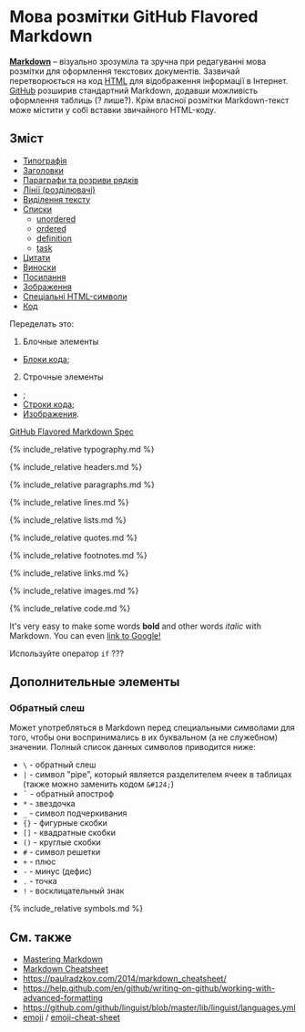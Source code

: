 # Мова розмітки GitHub Flavored Markdown

**[Markdown](https://ru.wikipedia.org/wiki/Markdown)** – візуально зрозуміла та зручна при редагуванні мова розмітки для оформлення текстових документів. Зазвичай перетворюється на код [HTML](https://ru.wikipedia.org/wiki/HTML) для відображення інформації в Інтернет. [GitHub](https://github.com) розширив стандартний Markdown, додавши можливість оформлення таблиць (<span class="ques">?</span> лише?). Крім власної розмітки Markdown-текст може містити у собі вставки звичайного HTML-коду.

## Зміст

- [Типографія](#typography)
- [Заголовки](#headers)
- [Параграфи та розриви рядків](#paragraphs)
- [Лінії (розділювачі)](#lines)
- [Виділення тексту](#Emphasis)
- [Списки](#lists)
  + [unordered](unordered)
  + [ordered](ordered)
  + [definition](definition)
  + [task](task)
- [Цитати](#quotes)
- [Виноски](#footnotes)
- [Посилання](#links)
- [Зображення](#images)
- [Спеціальні HTML-символи](#symbols)
- [Код](#code)

Переделать это:

1. Блочные элементы
 + [Блоки кода](#CodeBlocks);
2. Строчные элементы
 + ;
 + [Строки кода](#Code);
 + [Изображения](#Images).


[GitHub Flavored Markdown Spec](https://github.github.com/gfm/)

{% include_relative typography.md %}

{% include_relative headers.md %}

{% include_relative paragraphs.md %}

{% include_relative lines.md %}

{% include_relative lists.md %}

{% include_relative quotes.md %}

{% include_relative footnotes.md %}

{% include_relative links.md %}

{% include_relative images.md %}

{% include_relative code.md %}


It's very easy to make some words **bold** and other words *italic* with Markdown. You can even [link to Google!](http://google.com)




Используйте оператор `if` ???


Дополнительные элементы
-----------------------

### <a name="BackslashEscapes"></a>	Обратный слеш

Может употребляться в Markdown перед специальными символами для того, чтобы они воспринимались в их буквальном (а не служебном) значении. Полный список данных символов приводится ниже:

- `\`  - обратный слеш
- `|`  - символ "pipe", который является разделителем ячеек в таблицах (также можно заменить кодом `&#124;`)
- <kbd>`</kbd> - обратный апостроф
- `*`  - звездочка
- `_`  - символ подчеркивания
- `{}` - фигурные скобки
- `[]` - квадратные скобки
- `()` - круглые скобки
- `#`  - символ решетки
- `+`  - плюс
- `-`  - минус (дефис)
- `.`  - точка
- `!`  - восклицательный знак


<a name="symbols"></a>
{% include_relative symbols.md %}


См. также
---------

- [Mastering Markdown](https://guides.github.com/features/mastering-markdown/)
- [Markdown Cheatsheet](https://github.com/adam-p/markdown-here/wiki/Markdown-Cheatsheet)
- <https://paulradzkov.com/2014/markdown_cheatsheet/>
- <https://help.github.com/en/github/writing-on-github/working-with-advanced-formatting>
- <https://github.com/github/linguist/blob/master/lib/linguist/languages.yml>
- [emoji](https://help.github.com/en/github/writing-on-github/basic-writing-and-formatting-syntax#using-emoji) / [emoji-cheat-sheet](https://github.com/ikatyang/emoji-cheat-sheet)


[q]: /i/q.png "Вопрос"

